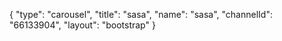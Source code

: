 {
    "type": "carousel",
    "title": "sasa",
    "name": "sasa",
    "channelId": "66133904",
    "layout": "bootstrap"
}